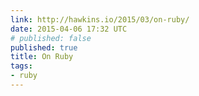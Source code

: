 ```yaml
---
link: http://hawkins.io/2015/03/on-ruby/
date: 2015-04-06 17:32 UTC
# published: false
published: true
title: On Ruby
tags:
- ruby
---
```



